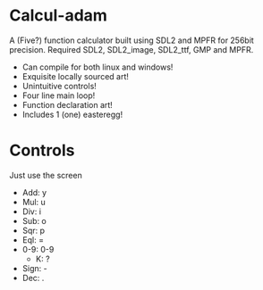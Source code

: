 # Calcul-adam

A (Five?) function calculator built using SDL2 and MPFR for 256bit precision.
Required SDL2, SDL2_image, SDL2_ttf, GMP and MPFR.

  - Can compile for both linux and windows!
  - Exquisite locally sourced art!
  - Unintuitive controls!
  - Four line main loop!
  - Function declaration art!
  - Includes 1 (one) easteregg!

# Controls

Just use the screen

 * Add: y
 * Mul: u
 * Div: i
 * Sub: o
 * Sqr: p
 * Eql: =
 * 0-9: 0-9
   * K: ?
* Sign: -
 * Dec: .
  

